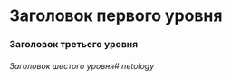 #  Заголовок первого уровня
### Заголовок третьего уровня
###### Заголовок шестого уровня# netology
